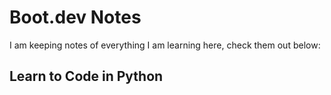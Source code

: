 # Boot.dev Notes

I am keeping notes of everything I am learning here, check them out below:

## Learn to Code in Python


